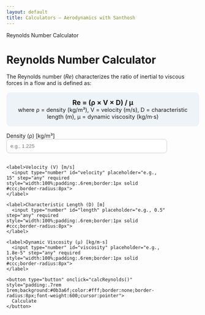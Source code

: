 ```yaml
---
layout: default
title: Calculators — Aerodynamics with Santhosh
---
```


<div class="card">
  <div class="pill">Reynolds Number Calculator</div>
  <h1>Reynolds Number Calculator</h1>
  <p>
    The Reynolds number (<em>Re</em>) characterizes the ratio of inertial to viscous forces in a flow and is defined as:
  </p>

  <div style="background:#eef3f8;padding:1rem;border-radius:10px;margin:1rem 0;font-size:1.1rem;text-align:center;">
    <strong>Re = (ρ × V × D) / μ</strong>
    <br>
    <small>
      where ρ = density (kg/m³), V = velocity (m/s), D = characteristic length (m), μ = dynamic viscosity (kg/m·s)
    </small>
  </div>

  <form id="reCalc" style="display:grid;gap:1rem;max-width:420px">
    <label>Density (ρ) [kg/m³]
      <input type="number" id="density" placeholder="e.g., 1.225" step="any" required style="width:100%;padding:.6rem;border:1px solid #ccc;border-radius:8px">
    </label>

    <label>Velocity (V) [m/s]
      <input type="number" id="velocity" placeholder="e.g., 15" step="any" required style="width:100%;padding:.6rem;border:1px solid #ccc;border-radius:8px">
    </label>

    <label>Characteristic Length (D) [m]
      <input type="number" id="length" placeholder="e.g., 0.5" step="any" required style="width:100%;padding:.6rem;border:1px solid #ccc;border-radius:8px">
    </label>

    <label>Dynamic Viscosity (μ) [kg/m·s]
      <input type="number" id="viscosity" placeholder="e.g., 1.8e-5" step="any" required style="width:100%;padding:.6rem;border:1px solid #ccc;border-radius:8px">
    </label>

    <button type="button" onclick="calcReynolds()" style="padding:.7rem 1rem;background:#0b3a6f;color:#fff;border:none;border-radius:8px;font-weight:600;cursor:pointer">
      Calculate
    </button>
  </form>

  <div id="result" style="margin-top:1.5rem;font-size:1.1rem;font-weight:600;"></div>
</div>

<script>
function calcReynolds() {
  const rho = parseFloat(document.getElementById('density').value);
  const V = parseFloat(document.getElementById('velocity').value);
  const L = parseFloat(document.getElementById('length').value);
  const mu = parseFloat(document.getElementById('viscosity').value);

  if (isNaN(rho) || isNaN(V) || isNaN(L) || isNaN(mu) || mu === 0) {
    document.getElementById('result').innerHTML = '<span style="color:red;">Please enter valid inputs.</span>';
    return;
  }

  const Re = (rho * V * L) / mu;
  const formatted = Re.toExponential(3);
  
  let flowType = '';
  if (Re < 2300) flowType = 'Laminar flow';
  else if (Re >= 2300 && Re < 4000) flowType = 'Transitional flow';
  else flowType = 'Turbulent flow';

  document.getElementById('result').innerHTML = `
    <div style="background:#eef3f8;padding:1rem;border-radius:10px;">
      <p style="margin:0;">Reynolds Number (Re): <span style="color:#0b3a6f;">${formatted}</span></p>
      <p style="margin:0.4rem 0 0 0;color:#555;">Flow regime: <strong>${flowType}</strong></p>
    </div>`;
}
</script>
